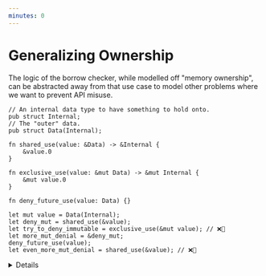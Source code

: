 ```yaml
---
minutes: 0
---
```


# Generalizing Ownership

The logic of the borrow checker, while modelled off "memory ownership", can be abstracted away from that use case to model other problems where we want to prevent API misuse.

```rust,editable
// An internal data type to have something to hold onto.
pub struct Internal;
// The "outer" data.
pub struct Data(Internal);

fn shared_use(value: &Data) -> &Internal {
    &value.0
}

fn exclusive_use(value: &mut Data) -> &mut Internal {
    &mut value.0
}

fn deny_future_use(value: Data) {}

let mut value = Data(Internal);
let deny_mut = shared_use(&value); 
let try_to_deny_immutable = exclusive_use(&mut value); // ❌🔨
let more_mut_denial = &deny_mut;
deny_future_use(value);
let even_more_mut_denial = shared_use(&value); // ❌🔨
```

<details> 

- This example re-frames the borrow checker rules away from references and towards semantic meaning in non-memory-safety settings. Nothing is being mutated, nothing is being sent across threads.

- To use the borrow checker as a problem solving tool, we will need to "forget" that the original purpose of it is to prevent mutable aliasing in the context of concurrency & dangling pointers, instead imagining and working within situations where the rules are the same but the meaning is slightly different.

- In rust's borrow checker we have access to three different ways of "taking" a value:

<!-- TODO: actually link to the RAII section when it has been merged. -->
- Owned value. Very permissive case of what you can do with it, but demands that nothing else is using it in any context and "drops" the value when scope ends (unless that scope returns this value) (see: RAII.)

- Mutable Reference. While holding onto a mutable reference we can still "dispatch" to methods and functions that take an immutable, shared reference of the value but only as long as we're not aliasing immutable, shared references to related data "after" that dispatch.

- Shared Reference. Allows aliasing but prevents mutable access while any of these exist. We can't "dispatch" to methods and functions that take mutable reference when all we have is a shared reference.

- Important to remember that every `&T` and `&mut T` has an _implicit lifetime._ We get to avoid annotating a lot of lifetimes because the rust compiler can infer the majority of them. See: [Lifetime Elision](../../../lifetimes/lifetime-elision.md)

- Potentially relevant: show how we can replace a lot of the `&` and `&mut` here with `&'a` and `&'a mut`.

</details>
